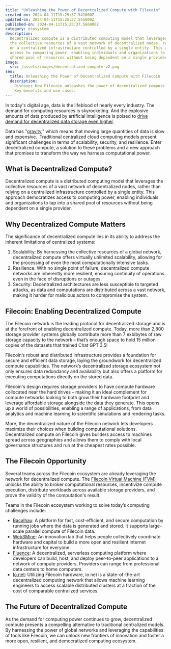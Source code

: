 ```yaml
---
title: "Unleashing the Power of Decentralized Compute with Filecoin"
created-on: 2024-04-11T15:25:37.541000Z
updated-on: 2024-04-11T15:25:37.555000Z
published-on: 2024-04-11T15:25:37.566000Z
category: ecosystem
description:
  Decentralized compute is a distributed computing model that leverages
  the collective resources of a vast network of decentralized nodes, rather than relying
  on a centralized infrastructure controlled by a single entity. This approach democratizes
  access to computing power, enabling individuals and organizations to tap into a
  shared pool of resources without being dependent on a single provider.
image:
  src: /assets/images/decentralized-compute-v2.png
seo:
  title: Unleashing the Power of Decentralized Compute with Filecoin
  description:
    Discover how Filecoin unleashes the power of decentralized compute.
    Key benefits and use cases.
---
```


In today's digital age, data is the lifeblood of nearly every industry. The demand for computing resources is skyrocketing. And the explosive amounts of data produced by artificial intelligence is poised to [drive demand for decentralized data storage even higher](https://blogs.sw.siemens.com/polarion/the-data-deluge-what-do-we-do-with-the-data-generated-by-avs/).

Data has "[gravity](https://dgtlinfra.com/what-is-data-gravity-aws-azure-cloud/)," which means that moving large quantities of data is slow and expensive.  Traditional centralized cloud computing models present significant challenges in terms of scalability, security, and resilience. Enter decentralized compute, a solution to these problems and a new approach that promises to transform the way we harness computational power.

## What is Decentralized Compute?

Decentralized compute is a distributed computing model that leverages the collective resources of a vast network of decentralized nodes, rather than relying on a centralized infrastructure controlled by a single entity. This approach democratizes access to computing power, enabling individuals and organizations to tap into a shared pool of resources without being dependent on a single provider.

## Why Decentralized Compute Matters

The significance of decentralized compute lies in its ability to address the inherent limitations of centralized systems:

1. Scalability: By harnessing the collective resources of a global network, decentralized compute offers virtually unlimited scalability, allowing for the processing of even the most computationally intensive tasks.
2. Resilience: With no single point of failure, decentralized compute networks are inherently more resilient, ensuring continuity of operations even in the face of disruptions or outages.
3. Security: Decentralized architectures are less susceptible to targeted attacks, as data and computations are distributed across a vast network, making it harder for malicious actors to compromise the system.

## Filecoin: Enabling Decentralized Compute

The Filecoin network is the leading protocol for decentralized storage and is at the forefront of enabling decentralized compute. Today, more than 2,800 storage provider systems globally contribute more than 7 exbibytes of raw storage capacity to the network – that’s enough space to hold 15 million copies of the datasets that trained Chat GPT 3.5!

Filecoin’s robust and distributed infrastructure provides a foundation for secure and efficient data storage, laying the groundwork for decentralized compute capabilities. The network’s decentralized storage ecosystem not only ensures data redundancy and availability but also offers a platform for executing computations directly on the stored data.

Filecoin's design requires storage providers to have compute hardware collocated near the hard drives – making it an ideal complement for compute networks looking to both grow their hardware footprint and leverage affordable storage alongside the data they generate. This opens up a world of possibilities, enabling a range of applications, from data analytics and machine learning to scientific simulations and rendering tasks.

More, the decentralized nature of the Filecoin network lets developers maximize their choices when building computational solutions. Decentralized compute on Filecoin gives builders access to machines spread across geographies and allows them to comply with local governance structures and run at the cheapest rates possible.

## The Filecoin Opportunity

Several teams across the Filecoin ecosystem are already leveraging the network for decentralized compute. The [Filecoin Virtual Machine (FVM)](https://fvm.filecoin.io/) unlocks the ability to broker computational resources, incentivize compute execution, distribute workloads across available storage providers, and prove the validity of the computation's result.

Teams in the Filecoin ecosystem working to solve today’s computing challenges include:

- [Bacalhau](https://fil.org/ecosystem-projects/bacalhau/): A platform for fast, cost-efficient, and secure computation by running jobs where the data is generated and stored. It supports large-scale parallel compute of Filecoin data.
- [Web3Mine](https://fil.org/ecosystem-projects/web3mine/): An innovation lab that​ helps people collectively coordinate hardware and capital to build a more open and resilient internet infrastructure for everyone.
- [Fluence](https://fil.org/ecosystem-projects/fluence/): A decentralized, serverless computing platform where developers can build, host, and deploy peer-to-peer applications to a network of compute providers. Providers can range from professional data centers to home computers.
- [Io.net](http://io.net): Utilizing Filecoin hardware, io.net is a state-of-the-art decentralized computing network that allows machine learning engineers to access scalable distributed clusters at a fraction of the cost of comparable centralized services.

## The Future of Decentralized Compute

As the demand for computing power continues to grow, decentralized compute presents a compelling alternative to traditional centralized models. By harnessing the power of global networks and leveraging the capabilities of tools like Filecoin, we can unlock new frontiers of innovation and foster a more open, resilient, and democratized computing ecosystem.
